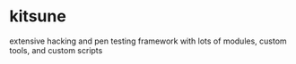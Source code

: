 # kitsune
extensive hacking and pen testing framework with lots of modules, custom tools, and custom scripts 
